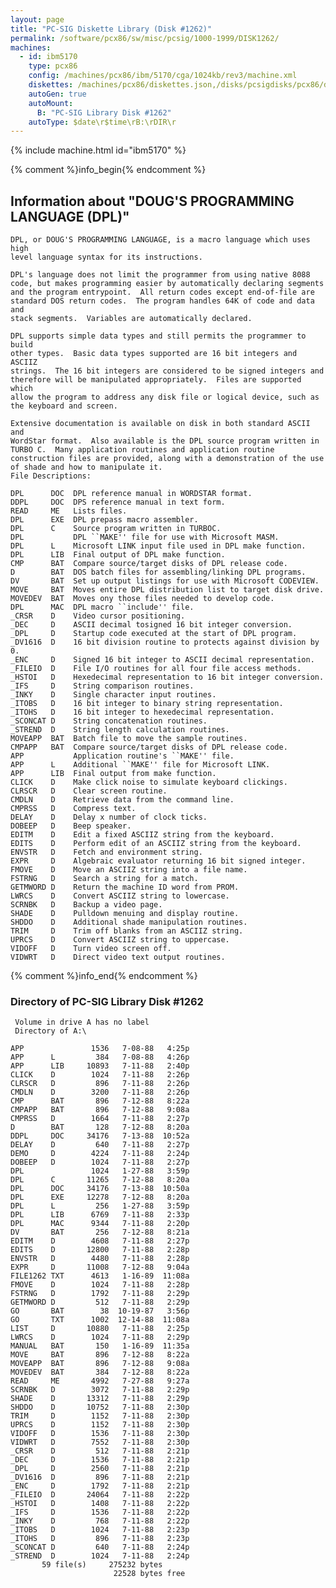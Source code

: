```yaml
---
layout: page
title: "PC-SIG Diskette Library (Disk #1262)"
permalink: /software/pcx86/sw/misc/pcsig/1000-1999/DISK1262/
machines:
  - id: ibm5170
    type: pcx86
    config: /machines/pcx86/ibm/5170/cga/1024kb/rev3/machine.xml
    diskettes: /machines/pcx86/diskettes.json,/disks/pcsigdisks/pcx86/diskettes.json
    autoGen: true
    autoMount:
      B: "PC-SIG Library Disk #1262"
    autoType: $date\r$time\rB:\rDIR\r
---
```


{% include machine.html id="ibm5170" %}

{% comment %}info_begin{% endcomment %}

## Information about "DOUG'S PROGRAMMING LANGUAGE (DPL)"

    DPL, or DOUG'S PROGRAMMING LANGUAGE, is a macro language which uses high
    level language syntax for its instructions.
    
    DPL's language does not limit the programmer from using native 8088
    code, but makes programming easier by automatically declaring segments
    and the program entrypoint.  All return codes except end-of-file are
    standard DOS return codes.  The program handles 64K of code and data and
    stack segments.  Variables are automatically declared.
    
    DPL supports simple data types and still permits the programmer to build
    other types.  Basic data types supported are 16 bit integers and ASCIIZ
    strings.  The 16 bit integers are considered to be signed integers and
    therefore will be manipulated appropriately.  Files are supported which
    allow the program to address any disk file or logical device, such as
    the keyboard and screen.
    
    Extensive documentation is available on disk in both standard ASCII and
    WordStar format.  Also available is the DPL source program written in
    TURBO C.  Many application routines and application routine
    construction files are provided, along with a demonstration of the use
    of shade and how to manipulate it.
    File Descriptions:
    
    DPL      DOC  DPL reference manual in WORDSTAR format.
    DDPL     DOC  DPS reference manual in text form.
    READ     ME   Lists files.
    DPL      EXE  DPL prepass macro assembler.
    DPL      C    Source program written in TURBOC.
    DPL           DPL ``MAKE'' file for use with Microsoft MASM.
    DPL      L    Microsoft LINK input file used in DPL make function.
    DPL      LIB  Final output of DPL make function.
    CMP      BAT  Compare source/target disks of DPL release code.
    D        BAT  DOS batch files for assembling/linking DPL programs.
    DV       BAT  Set up output listings for use with Microsoft CODEVIEW.
    MOVE     BAT  Moves entire DPL distribution list to target disk drive.
    MOVEDEV  BAT  Moves ony those files needed to develop code.
    DPL      MAC  DPL macro ``include'' file.
    _CRSR    D    Video cursor positioning.
    _DEC     D    ASCII decimal tosigned 16 bit integer conversion.
    _DPL     D    Startup code executed at the start of DPL program.
    _DV1616  D    16 bit division routine to protects against division by 0.
    _ENC     D    Signed 16 bit integer to ASCII decimal representation.
    _FILEIO  D    File I/O routines for all four file access methods.
    _HSTOI   D    Hexedecimal representation to 16 bit integer conversion.
    _IFS     D    String comparison routines.
    _INKY    D    Single character input routines.
    _ITOBS   D    16 bit integer to binary string representation.
    _ITOHS   D    16 bit integer to hexedecimal representation.
    _SCONCAT D    String concatenation routines.
    _STREND  D    String length calculation routines.
    MOVEAPP  BAT  Batch file to move the sample routines.
    CMPAPP   BAT  Compare source/target disks of DPL release code.
    APP           Application routine's ``MAKE'' file.
    APP      L    Additional ``MAKE'' file for Microsoft LINK.
    APP      LIB  Final output from make function.
    CLICK    D    Make click noise to simulate keyboard clickings.
    CLRSCR   D    Clear screen routine.
    CMDLN    D    Retrieve data from the command line.
    CMPRSS   D    Compress text.
    DELAY    D    Delay x number of clock ticks.
    DOBEEP   D    Beep speaker.
    EDITM    D    Edit a fixed ASCIIZ string from the keyboard.
    EDITS    D    Perform edit of an ASCIIZ string from the keyboard.
    ENVSTR   D    Fetch and environment string.
    EXPR     D    Algebraic evaluator returning 16 bit signed integer.
    FMOVE    D    Move an ASCIIZ string into a file name.
    FSTRNG   D    Search a string for a match.
    GETMWORD D    Return the machine ID word from PROM.
    LWRCS    D    Convert ASCIIZ string to lowercase.
    SCRNBK   D    Backup a video page.
    SHADE    D    Pulldown menuing and display routine.
    SHDDO    D    Additional shade manipulation routines.
    TRIM     D    Trim off blanks from an ASCIIZ string.
    UPRCS    D    Convert ASCIIZ string to uppercase.
    VIDOFF   D    Turn video screen off.
    VIDWRT   D    Direct video text output routines.
{% comment %}info_end{% endcomment %}


### Directory of PC-SIG Library Disk #1262

     Volume in drive A has no label
     Directory of A:\

    APP               1536   7-08-88   4:25p
    APP      L         384   7-08-88   4:26p
    APP      LIB     10893   7-11-88   2:40p
    CLICK    D        1024   7-11-88   2:26p
    CLRSCR   D         896   7-11-88   2:26p
    CMDLN    D        3200   7-11-88   2:26p
    CMP      BAT       896   7-12-88   8:22a
    CMPAPP   BAT       896   7-12-88   9:08a
    CMPRSS   D        1664   7-11-88   2:27p
    D        BAT       128   7-12-88   8:20a
    DDPL     DOC     34176   7-13-88  10:52a
    DELAY    D         640   7-11-88   2:27p
    DEMO     D        4224   7-11-88   2:24p
    DOBEEP   D        1024   7-11-88   2:27p
    DPL               1024   1-27-88   3:59p
    DPL      C       11265   7-12-88   8:20a
    DPL      DOC     34176   7-13-88  10:50a
    DPL      EXE     12278   7-12-88   8:20a
    DPL      L         256   1-27-88   3:59p
    DPL      LIB      6769   7-11-88   2:33p
    DPL      MAC      9344   7-11-88   2:20p
    DV       BAT       256   7-12-88   8:21a
    EDITM    D        4608   7-11-88   2:27p
    EDITS    D       12800   7-11-88   2:28p
    ENVSTR   D        4480   7-11-88   2:28p
    EXPR     D       11008   7-12-88   9:04a
    FILE1262 TXT      4613   1-16-89  11:08a
    FMOVE    D        1024   7-11-88   2:28p
    FSTRNG   D        1792   7-11-88   2:29p
    GETMWORD D         512   7-11-88   2:29p
    GO       BAT        38  10-19-87   3:56p
    GO       TXT      1002  12-14-88  11:08a
    LIST     D       10880   7-11-88   2:25p
    LWRCS    D        1024   7-11-88   2:29p
    MANUAL   BAT       150   1-16-89  11:35a
    MOVE     BAT       896   7-12-88   8:22a
    MOVEAPP  BAT       896   7-12-88   9:08a
    MOVEDEV  BAT       384   7-12-88   8:22a
    READ     ME       4992   7-27-88   9:27a
    SCRNBK   D        3072   7-11-88   2:29p
    SHADE    D       13312   7-11-88   2:29p
    SHDDO    D       10752   7-11-88   2:30p
    TRIM     D        1152   7-11-88   2:30p
    UPRCS    D        1152   7-11-88   2:30p
    VIDOFF   D        1536   7-11-88   2:30p
    VIDWRT   D        7552   7-11-88   2:30p
    _CRSR    D         512   7-11-88   2:21p
    _DEC     D        1536   7-11-88   2:21p
    _DPL     D        2560   7-11-88   2:21p
    _DV1616  D         896   7-11-88   2:21p
    _ENC     D        1792   7-11-88   2:21p
    _FILEIO  D       24064   7-11-88   2:22p
    _HSTOI   D        1408   7-11-88   2:22p
    _IFS     D        1536   7-11-88   2:22p
    _INKY    D         768   7-11-88   2:22p
    _ITOBS   D        1024   7-11-88   2:23p
    _ITOHS   D         896   7-11-88   2:23p
    _SCONCAT D         640   7-11-88   2:24p
    _STREND  D        1024   7-11-88   2:24p
           59 file(s)     275232 bytes
                           22528 bytes free
